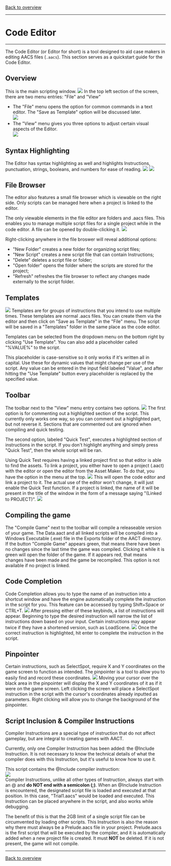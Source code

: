 [Back to overview](index.md)

---
# Code Editor

---

The Code Editor (or Editor for short) is a tool designed to aid case makers in editing AACS files (`.aacs`). This section serves as a quickstart guide for the Code Editor.

## Overview

This is the main scripting window.
![](https://www.debygames.com/aacs/drex_3__aacs_code_editor_custom.png)
In the top left section of the screen, there are two menu entries: "File" and "View"  
- The "File" menu opens the option for common commands in a text editor. The "Save as Template" option will be discussed later.  
  ![](https://www.debygames.com/aacs/drex_3__aacs_code_editor_custom_2.png)
- The "View" menu gives you three options to adjust certain visual aspects of the Editor.  
  ![](https://www.debygames.com/aacs/drex_3__aacs_code_editor_custom_3.png)

## Syntax Highlighting

The Editor has syntax highlighting as well and highlights Instructions, punctuation, strings, booleans, and numbers for ease of reading.
![](https://www.debygames.com/aacs/drex_3__aacs_code_editor_custom_4.png)
![](https://www.debygames.com/aacs/drex_3__aacs_code_editor_custom_5.png)

## File Browser

The editor also features a small file browser which is viewable on the right side. Only scripts can be managed here when a project is linked to the editor.

The only viewable elements in the file editor are folders and .aacs files. This enables you to manage multiple script files for a single project while in the code editor. A file can be opened by double-clicking it.
![](https://www.debygames.com/aacs/drex_3__aacs_code_editor_custom_6.png)

Right-clicking anywhere in the file broswer will reveal additional options:
- "New Folder" creates a new folder for organizing script files;
- "New Script" creates a new script file that can contain Instructions;
- "Delete" deletes a script file or folder;
- "Open folder" opens the folder where the scripts are stored for the project;
- "Refresh" refreshes the file browser to reflect any changes made externally to the script folder.

## Templates
![](https://www.debygames.com/aacs/drex_3__aacs_code_editor_custom_8.png)
Templates are for groups of instructions that you intend to use multiple times. These templates are normal .aacs files.
You can create them via the editor and then click on "Save as Template" in the "File" menu. The script will be saved in a "Templates" folder in the same place as the code editor.

Templates can be selected from the dropdown menu on the bottom right by clicking "Use Template". You can also add a placeholder called "%VALUE%" to the script.

This placeholder is case-sensitive so it only works if it's written all in capital. Use these for dynamic values that might change per use of the script. Any value can be entered in the input field labeled "Value", and after hitting the "Use Template" button every placeholder is replaced by the specified value.

## Toolbar
The toolbar next to the "View" menu entry contains two options.
![](https://www.debygames.com/aacs/drex_3__aacs_code_editor_custom_9.png)
The first option is for commenting out a highlighted section of the script. This currently only works one way, so you can comment out a highlighted part, but not reverse it. Sections that are commented out are ignored when compiling and quick testing.

The second option, labeled "Quick Test", executes a highlighted section of instructions in the script. If you don't highlight anything and simply press "Quick Test", then the whole script will be ran.

Using Quick Test requires having a linked project first so that editor is able to find the assets. To link a project, you either have to open a project (.aact) with the editor or open the editor from the Asset Maker. To do that, you have the option in the menu at the top.
![](https://www.debygames.com/aacs/drex_3__aacs_code_editor_custom_10.png)
This will open the code editor and link a project to it. The actual use of the editor won't change, it will just enable the Quick Test function.
If a project is linked, the name of it will be present in the title of the window in the form of a message saying "(Linked to PROJECT)".
![](https://www.debygames.com/aacs/drex_3__aacs_code_editor_custom_11.png)

## Compiling the game
>
The "Compile Game" next to the toolbar will compile a releaseable version of your game. The Data.aact and all linked scripts will be compiled into a Windows Executable (.exe) file in the Exports folder of the AACT directory. If the button "Compile Game" appears green, that means there have been no changes since the last time the game was compiled. Clicking it while it is green will open the folder of the game. If it appears red, that means changes have been made and the game be recompiled. This option is not available if no project is linked.

## Code Completion

Code Completion allows you to type the name of an instruction into a shortcut window and have the engine automatically complete the instruction in the script for you. This feature can be accessed by typing Shift+Space or CTRL+T.
![](https://www.debygames.com/aacs/drex_3__aacs_code_editor_custom_12.png)
After pressing either of these keybinds, a list of instructions will appear. Beginning to type the desired instruction will narrow the list of instructions down based on your input. Certain instructions may appear twice if they have a shortened version, such as LoadScene.
![](https://www.debygames.com/aacs/drex_3__aacs_code_editor_custom_13.png)
Once the correct instruction is highlighted, hit enter to complete the instruction in the script.

## Pinpointer

Certain instructions, such as SelectSpot, require X and Y coordinates on the game screen to function as intended. The pinpointer is a tool to allow you to easily find and record these coordinates.
![](https://www.debygames.com/aacs/drex_3__aacs_code_editor_custom_14.png)
Moving your cursor over the black area in the pinpointer will display the X and Y coordinates of it as if it were on the game screen. Left clicking the screen will place a SelectSpot instruction in the script with the cursor's coordinates already inputted as parameters. Right clicking will allow you to change the background of the pinpointer.

## Script Inclusion & Compiler Instructions

Compiler Instructions are a special type of instruction that do not affect gameplay, but are integral to creating games with AACT.

Currently, only one Compiler Instruction has been added: the @Include Instruction. It is not necessary to know the technical details of what the compiler does with this Instruction, but it's useful to know how to use it.

This script contains the @Include compiler instruction:  
![](https://www.debygames.com/aacs/drex_3__aacs_code_editor_custom_15.png)  
Compiler Instructions, unlike all other types of Instruction, always start with an @ and **do NOT end with a semicolon (;)**. When an @Include Instruction is encountered, the designated script file is loaded and executed at that position. In this case, "Trial1.aacs" would be loaded and executed. This Instruction can be placed anywhere in the script, and also works while debugging.

The benefit of this is that the 2GB limit of a single script file can be circumvented by loading other scripts. This Instruction is also the reason why there must always be a Prelude.aacs file in your project. Prelude.aacs is the first script that will be executed by the compiler, and it is automatically added when a new project file is created. It must **NOT** be deleted. If it is not present, the game will not compile.

---
[Back to overview](index.md)

